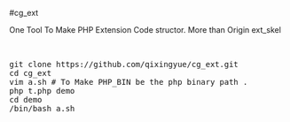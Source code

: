 #cg_ext

One Tool To Make PHP Extension Code structor. More than Origin ext_skel

<pre>


git clone https://github.com/qixingyue/cg_ext.git
cd cg_ext
vim a.sh # To Make PHP_BIN be the php binary path .
php t.php demo
cd demo
/bin/bash a.sh

</pre>
